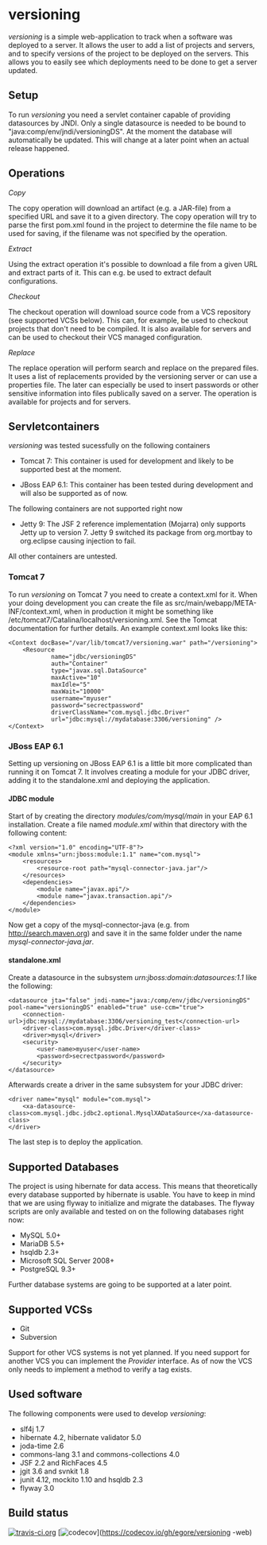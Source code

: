 versioning
==========

*versioning* is a simple web-application to track when a software was deployed
to a server. It allows the user to add a list of projects and servers, and to
specify versions of the project to be deployed on the servers. This allows you
to easily see which deployments need to be done to get a server updated.

Setup
-----

To run *versioning* you need a servlet container capable of providing datasources
by JNDI. Only a single datasource is needed to be bound to
"java:comp/env/jndi/versioningDS". At the moment the database will automatically
be updated. This will change at a later point when an actual release happened.

Operations
----------

*Copy*

The copy operation will download an artifact (e.g. a JAR-file) from a specified URL
and save it to a given directory. The copy operation will try to parse the first
pom.xml found in the project to determine the file name to be used for saving, if
the filename was not specified by the operation.

*Extract*

Using the extract operation it's possible to download a file from a given URL and
extract parts of it. This can e.g. be used to extract default configurations.

*Checkout*

The checkout operation will download source code from a VCS repository (see
supported VCSs below). This can, for example, be used to checkout projects that
don't need to be compiled. It is also available for servers and can be used to
checkout their VCS managed configuration.

*Replace*

The replace operation will perform search and replace on the prepared files. It
uses a list of replacements provided by the versioning server or can use a
properties file. The later can especially be used to insert passwords or other
sensitive information into files publically saved on a server. The operation
is available for projects and for servers.

Servletcontainers
-----------------

*versioning* was tested sucessfully on the following containers

* Tomcat 7: This container is used for development and likely to be supported
  best at the moment.

* JBoss EAP 6.1: This container has been tested during development and will
  also be supported as of now.

The following containers are not supported right now

* Jetty 9: The JSF 2 reference implementation (Mojarra) only supports Jetty up
  to version 7. Jetty 9 switched its package from org.mortbay to org.eclipse
  causing injection to fail.

All other containers are untested.

### Tomcat 7

To run *versioning* on Tomcat 7 you need to create a context.xml for it. When your
doing development you can create the file as src/main/webapp/META-INF/context.xml,
when in production it might be something like /etc/tomcat7/Catalina/localhost/versioning.xml.
See the Tomcat documentation for further details. An example context.xml looks like this:

    <Context docBase="/var/lib/tomcat7/versioning.war" path="/versioning">
        <Resource
                name="jdbc/versioningDS"
                auth="Container"
                type="javax.sql.DataSource"
                maxActive="10"
                maxIdle="5"
                maxWait="10000"
                username="myuser"
                password="secrectpassword"
                driverClassName="com.mysql.jdbc.Driver"
                url="jdbc:mysql://mydatabase:3306/versioning" />
    </Context>

### JBoss EAP 6.1

Setting up versioning on JBoss EAP 6.1 is a little bit more complicated than running it on
Tomcat 7. It involves creating a module for your JDBC driver, adding it to the standalone.xml
and deploying the application.

#### JDBC module

Start of by creating the directory *modules/com/mysql/main* in your EAP 6.1 installation. Create
a file named *module.xml* within that directory with the following content:

    <?xml version="1.0" encoding="UTF-8"?>
    <module xmlns="urn:jboss:module:1.1" name="com.mysql">
        <resources>
            <resource-root path="mysql-connector-java.jar"/>
        </resources>
        <dependencies>
            <module name="javax.api"/>
            <module name="javax.transaction.api"/>
        </dependencies>
    </module>

Now get a copy of the mysql-connector-java (e.g. from http://search.maven.org) and save it in the
same folder under the name *mysql-connector-java.jar*.

#### standalone.xml

Create a datasource in the subsystem *urn:jboss:domain:datasources:1.1* like the following:

    <datasource jta="false" jndi-name="java:/comp/env/jdbc/versioningDS" pool-name="versioningDS" enabled="true" use-ccm="true">
        <connection-url>jdbc:mysql://mydatabase:3306/versioning_test</connection-url>
        <driver-class>com.mysql.jdbc.Driver</driver-class>
        <driver>mysql</driver>
        <security>
            <user-name>myuser</user-name>
            <password>secrectpassword</password>
        </security>
    </datasource>

Afterwards create a driver in the same subsystem for your JDBC driver:

    <driver name="mysql" module="com.mysql">
        <xa-datasource-class>com.mysql.jdbc.jdbc2.optional.MysqlXADataSource</xa-datasource-class>
    </driver>

The last step is to deploy the application.

Supported Databases
-------------------

The project is using hibernate for data access. This means that theoretically
every database supported by hibernate is usable. You have to keep in mind that
we are using flyway to initialize and migrate the databases. The flyway scripts
are only available and tested on on the following databases right now:

* MySQL 5.0+
* MariaDB 5.5+
* hsqldb 2.3+
* Microsoft SQL Server 2008+
* PostgreSQL 9.3+

Further database systems are going to be supported at a later point.

Supported VCSs
--------------

* Git
* Subversion

Support for other VCS systems is not yet planned. If you need support for
another VCS you can implement the *Provider* interface. As of now the VCS
only needs to implement a method to verify a tag exists.

Used software
-------------

The following components were used to develop *versioning*:

* slf4j 1.7
* hibernate 4.2, hibernate validator 5.0
* joda-time 2.6
* commons-lang 3.1 and commons-collections 4.0
* JSF 2.2 and RichFaces 4.5
* jgit 3.6 and svnkit 1.8
* junit 4.12, mockito 1.10 and hsqldb 2.3
* flyway 3.0

Build status
------------
[![travis-ci.org](https://travis-ci.org/egore/versioning-web.svg "Build status")](https://travis-ci.org/egore/versioning-web)
[![codecov](https://codecov.io/gh/egore/versioning-web/branch/master/graph/badge.svg)](https://codecov.io/gh/egore/versioning
-web)
